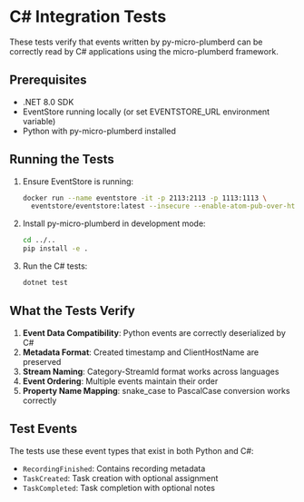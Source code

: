 # C# Integration Tests

These tests verify that events written by py-micro-plumberd can be correctly read by C# applications using the micro-plumberd framework.

## Prerequisites

- .NET 8.0 SDK
- EventStore running locally (or set EVENTSTORE_URL environment variable)
- Python with py-micro-plumberd installed

## Running the Tests

1. Ensure EventStore is running:
   ```bash
   docker run --name eventstore -it -p 2113:2113 -p 1113:1113 \
     eventstore/eventstore:latest --insecure --enable-atom-pub-over-http
   ```

2. Install py-micro-plumberd in development mode:
   ```bash
   cd ../..
   pip install -e .
   ```

3. Run the C# tests:
   ```bash
   dotnet test
   ```

## What the Tests Verify

1. **Event Data Compatibility**: Python events are correctly deserialized by C#
2. **Metadata Format**: Created timestamp and ClientHostName are preserved
3. **Stream Naming**: Category-StreamId format works across languages
4. **Event Ordering**: Multiple events maintain their order
5. **Property Name Mapping**: snake_case to PascalCase conversion works correctly

## Test Events

The tests use these event types that exist in both Python and C#:

- `RecordingFinished`: Contains recording metadata
- `TaskCreated`: Task creation with optional assignment
- `TaskCompleted`: Task completion with optional notes